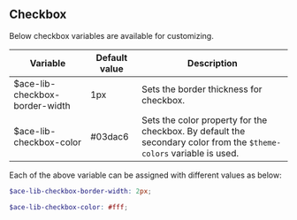 ## Checkbox
Below checkbox variables are available for customizing.

| Variable                          | Default value | Description                               |
| --------------------------------- |-------------- |-------------------------------------------|
| $ace-lib-checkbox-border-width    | 1px           | Sets the border thickness for checkbox.|
| $ace-lib-checkbox-color           | #03dac6       | Sets the color property for the checkbox. By default the secondary color from the `$theme-colors` variable is used.|

Each of the above variable can be assigned with different values as below:
```scss
$ace-lib-checkbox-border-width: 2px;

$ace-lib-checkbox-color: #fff;
```
